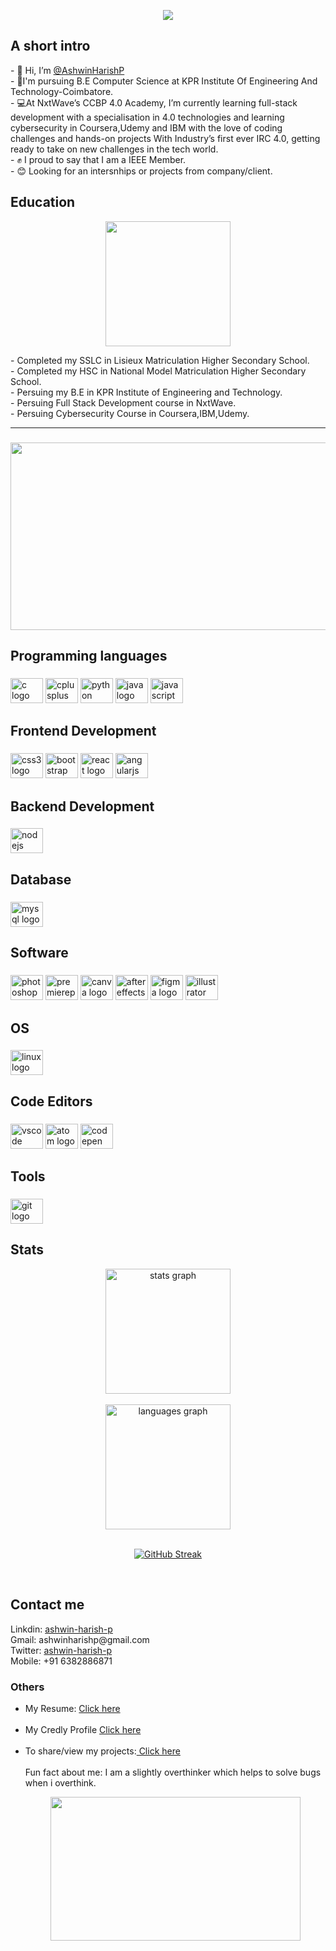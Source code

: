 <p align="center">
  <img src="https://user-images.githubusercontent.com/99186533/207327992-1eb94d69-7552-4687-b835-8993b2ed3c8b.gif" />
</p>

<h2>A short intro</h2>
- 👋 Hi, I’m <a href="https://drive.google.com/file/d/1pG6ffeTZKdCqTAt0_OlMhcJrj7NctMTd/view?usp=sharing" target="_blank">@AshwinHarishP</a> <br/>
- 📖I'm pursuing B.E Computer Science at KPR Institute Of Engineering And Technology-Coimbatore.<br/>
- 💻At NxtWave’s CCBP 4.0 Academy, I’m currently learning full-stack development with a specialisation in 4.0 technologies and learning cybersecurity in   Coursera,Udemy and IBM with the love of coding challenges and hands-on projects With Industry’s first ever IRC 4.0, getting ready to take on new challenges in the tech world. <br/>
- ✊ I proud to say that I am a IEEE Member.<br/>
- 😊 Looking for an intersnhips or projects from company/client. <br/>
<h2>Education</h2>
<p align="center"> <img height="200"src="https://user-images.githubusercontent.com/99186533/207382565-ffa98cbc-480f-438d-87cc-03f13b6ae0c2.gif"  /> </p>
- Completed my SSLC in Lisieux Matriculation Higher Secondary School. </br>
- Completed my HSC in National Model Matriculation Higher Secondary School. <br/>
- Persuing my B.E in KPR Institute of Engineering and Technology.  <br/>   
- Persuing Full Stack Development course in NxtWave. <br/>
- Persuing Cybersecurity Course in Coursera,IBM,Udemy. <br/>
<hr>

###

<div align="left">
</div>

###
<p align="center" >
  <img height="300" width="600" src="https://user-images.githubusercontent.com/99186533/207393569-3d86926b-7409-4fd2-9543-2b7224ff8c2b.jpg" />
</p>




<h2 align="left">Programming languages</h2>

###

<div align="left">
  <img src="https://cdn.jsdelivr.net/gh/devicons/devicon/icons/c/c-original.svg" height="40" width="52" alt="c logo"  />
  <img src="https://cdn.jsdelivr.net/gh/devicons/devicon/icons/cplusplus/cplusplus-original.svg" height="40" width="52" alt="cplusplus logo"  />
  <img src="https://cdn.jsdelivr.net/gh/devicons/devicon/icons/python/python-original.svg" height="40" width="52" alt="python logo"  />
  <img src="https://cdn.jsdelivr.net/gh/devicons/devicon/icons/java/java-original.svg" height="40" width="52" alt="java logo"  />
  <img src="https://cdn.jsdelivr.net/gh/devicons/devicon/icons/javascript/javascript-original.svg" height="40" width="52" alt="javascript logo"  />
</div>

###

<h2 align="left">Frontend Development</h2>

###

<div align="left">
  <img src="https://cdn.jsdelivr.net/gh/devicons/devicon/icons/css3/css3-original.svg" height="40" width="52" alt="css3 logo"  />
  <img src="https://cdn.jsdelivr.net/gh/devicons/devicon/icons/bootstrap/bootstrap-original.svg" height="40" width="52" alt="bootstrap logo"  />
  <img src="https://cdn.jsdelivr.net/gh/devicons/devicon/icons/react/react-original.svg" height="40" width="52" alt="react logo"  />
  <img src="https://cdn.jsdelivr.net/gh/devicons/devicon/icons/angularjs/angularjs-original.svg" height="40" width="52" alt="angularjs logo"  />
</div>

###

<h2 align="left">Backend Development</h2>

###

<div align="left">
  <img src="https://cdn.jsdelivr.net/gh/devicons/devicon/icons/nodejs/nodejs-original.svg" height="40" width="52" alt="nodejs logo"  />
</div>

###

<h2 align="left">Database</h2>

###

<div align="left">
  <img src="https://cdn.jsdelivr.net/gh/devicons/devicon/icons/mysql/mysql-original.svg" height="40" width="52" alt="mysql logo"  />
</div>

###

<h2 align="left">Software</h2>

###

<div align="left">
  <img src="https://cdn.jsdelivr.net/gh/devicons/devicon/icons/photoshop/photoshop-line.svg" height="40" width="52" alt="photoshop logo"  />
  <img src="https://cdn.jsdelivr.net/gh/devicons/devicon/icons/premierepro/premierepro-original.svg" height="40" width="52" alt="premierepro logo"  />
  <img src="https://cdn.jsdelivr.net/gh/devicons/devicon/icons/canva/canva-original.svg" height="40" width="52" alt="canva logo"  />
  <img src="https://cdn.jsdelivr.net/gh/devicons/devicon/icons/aftereffects/aftereffects-original.svg" height="40" width="52" alt="aftereffects logo"  />
  <img src="https://cdn.jsdelivr.net/gh/devicons/devicon/icons/figma/figma-original.svg" height="40" width="52" alt="figma logo"  />
  <img src="https://cdn.jsdelivr.net/gh/devicons/devicon/icons/illustrator/illustrator-plain.svg" height="40" width="52" alt="illustrator logo"  />
</div>

###

<h2 align="left">OS</h2>

###

<div align="left">
  <img src="https://cdn.jsdelivr.net/gh/devicons/devicon/icons/linux/linux-original.svg" height="40" width="52" alt="linux logo"  />
</div>

###

<h2 align="left">Code Editors</h2>

###

<div align="left">
  <img src="https://cdn.jsdelivr.net/gh/devicons/devicon/icons/vscode/vscode-original-wordmark.svg" height="40" width="52" alt="vscode logo"  />
  <img src="https://cdn.jsdelivr.net/gh/devicons/devicon/icons/atom/atom-original-wordmark.svg" height="40" width="52" alt="atom logo"  />
  <img src="https://cdn.jsdelivr.net/gh/devicons/devicon/icons/codepen/codepen-plain.svg" height="40" width="52" alt="codepen logo"  />
</div>

###

<h2 align="left">Tools</h2>

###

<div align="left">
  <img src="https://cdn.jsdelivr.net/gh/devicons/devicon/icons/git/git-original.svg" height="40" width="52" alt="git logo"  />
</div>

###

<h2> Stats </h2>

<div align= "center">
  <img margin="10" src="https://github-readme-stats.vercel.app/api?hide_title=false&hide_rank=false&show_icons=true&include_all_commits=true&icon_color=FBCA04&title_color=FBCA04&count_private=true&disable_animations=false&theme=dark&locale=en&hide_border=false&card_width=470&username=AshwinHarishP" height="200" alt="stats graph"  /> </div> </br>
</div>

<div align="center">
  <img margin="10" src="https://github-readme-stats.vercel.app/api/top-langs?locale=en&hide_title=false&layout=compact&card_width=400&langs_count=5&theme=dark&icon_color=FBCA04&title_color=FBCA04&hide_border=false&username=AshwinHarishP" height="200" alt="languages graph" />
  <br /><br />
</div>
<div align="center" >

[![GitHub Streak](https://streak-stats.demolab.com?user=AshwinHarishP&height="200"&theme=dark&card_width=485&icon_color=FBCA04&title_color=FBCA04&hide_border=false)](https://git.io/streak-stats)

<br>


</div
  
###
<h2>Contact me </h2>
<p>
   Linkdin: <a href="https://www.linkedin.com/in/ashwin-harish-p/" target="_blank">ashwin-harish-p </a> <br/>
   Gmail: ashwinharishp@gmail.com </br>
   Twitter: <a href="https://twitter.com/AshwinHarishP" target="_blank">ashwin-harish-p </a> <br/>
   Mobile: +91 6382886871
</p>
<h3>
  Others
 </h3>
 <p> 
  <ul>
    <li> My Resume: <a href="https://drive.google.com/file/d/1pG6ffeTZKdCqTAt0_OlMhcJrj7NctMTd/view?usp=sharing" target=_blank>Click here</a> </li><br/>
    <li> My Credly Profile <a href="https://www.credly.com/earner/earned" target=_blank>Click here</a> </li><br/>
    <li> To share/view my projects:<a href="https://github.com/AshwinHarishP" target=_blank> Click here</a> </li><br/>
    Fun fact about me: I am a slightly overthinker which helps to solve bugs when i overthink.
</p>

<div align="center">
  <img src="https://user-images.githubusercontent.com/99186533/207407275-5fe62620-959f-4b12-be1d-f54c66a10e1a.gif" height="230" width="400"  />
</div>

